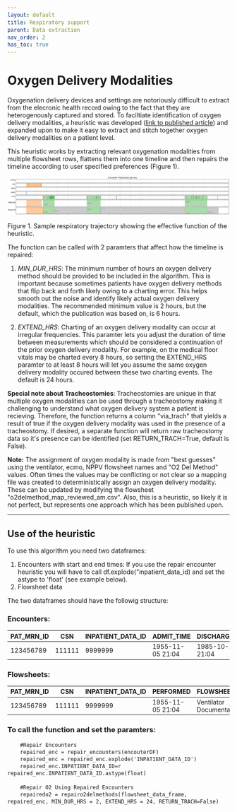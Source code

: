 ```yaml
---
layout: default
title: Respiratory support
parent: Data extraction
nav_order: 2
has_toc: true
---
```

# Oxygen Delivery Modalities

Oxygenation delivery devices and settings are notoriously difficult to extract from the elecronic health record owing to the fact that they are heterogenously captured and stored. To faciltiate identification of oxygen delivery modalities, a heuristic was developed ([link to published article](https://academic.oup.com/jamia/article/29/5/813/6517187)) and expanded upon to make it easy to extract and stitch together oxygen delivery modalities on a patient level. 

This heuristic works by extracting relevant oxygenation modalities from multiple flowsheet rows, flattens them into one timeline and then repairs the timeline according to user specified preferences (Figure 1).

![Oxygen Delivery Mapping](sample_resp_traj.jpg)

Figure 1. Sample respiratory trajectory showing the effective function of the heuristic. 

The function can be called with 2 paramters that affect how the timeline is repaired:

1. _MIN_DUR_HRS_: The minimum number of hours an oxygen delivery method should be provided to be included in the algorithm. This is important because sometimes patients have oxygen delivery methods that flip back and forth likely owing to a charting error. This helps smooth out the noise and identify likely actual oxygen delivery modalities. The recommended minimum value is 2 hours, but the default, which the publication was based on, is 6 hours. 

2. _EXTEND_HRS_: Charting of an oxygen delivery modality can occur at irregular frequencies. This paramter lets you adjust the duration of time between measurements which should be considered a continuation of the prior oxygen delivery modality. For example, on the medical floor vitals may be charted every 8 hours, so setting the EXTEND_HRS paramter to at least 8 hours will let you assume the same oxygen delivery modality occured between these two charting events. The default is 24 hours. 

**Special note about Tracheostomies**: Tracheostomies are unique in that multiple oxygen modalities can be used through a tracheostomy making it challenging to understand what oxygen delivery system a patient is recieving. Therefore, the function returns a column "via_trach" that yields a result of true if the oxygen delivery modality was used in the presence of a tracheostomy. If desired, a separate function will return raw tracheostomy data so it's presence can be identified (set RETURN_TRACH=True, default is False). 	


**Note:** The assignment of oxygen modality is made from "best guesses" using the ventilator, ecmo, NPPV flowsheet names and "O2 Del Method" values. Often times the values may be conflicting or not clear so a mapping file was created to deterministically assign an oxygen delivery modality. These can be updated by modifying the flowsheet "o2delmethod_map_reviewed_am.csv". Also, this is a heuristic, so likely it is not perfect, but represents one approach which has been published upon. 

***

## Use of the heuristic
To use this algorithm you need two dataframes:

1. Encounters with start and end times: If you use the repair encounter heuristic you will have to call df.explode("inpatient_data_id) and set the astype to 'float' (see example below).
2. Flowsheet data

The two dataframes should have the followig structure:

### Encounters:
|PAT_MRN_ID|CSN|INPATIENT_DATA_ID|ADMIT_TIME|DISCHARGE_TIME|
|:---------|---|-----------------|----------|--------------|
|123456789 |111111|9999999|1955-11-05 21:04|1985-10-26 21:04|


### Flowsheets:
|PAT_MRN_ID|CSN|INPATIENT_DATA_ID|PERFORMED|FLOWSHEET_NAME|MEASURE_NAME|VALUE|
|:---------|---|-----------------|----------|--------------|-----------|-----|
|123456789 |111111|9999999|1955-11-05 21:04| Ventilator Documentation |Vent Status|In Use|


### To call the function and set the paramters:

		#Repair Encounters
		repaired_enc = repair_encounters(encouterDF)
		repaired_enc = repaired_enc.explode('INPATIENT_DATA_ID')
		repaired_enc.INPATIENT_DATA_ID=r repaired_enc.INPATIENT_DATA_ID.astype(float)
		
		#Repair O2 Using Repaired Encounters
		repairedo2 = repairo2delmethods(flowsheet_data_frame, repaired_enc, MIN_DUR_HRS = 2, EXTEND_HRS = 24, RETURN_TRACH=False)
		
		
